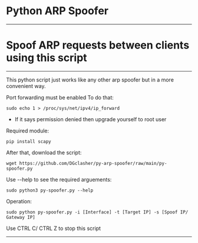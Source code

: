 # Python ARP Spoofer
------------------------------
# Spoof ARP requests between clients using this script
------------------------------
This python script just works like any other arp spoofer but in a more convenient way.

Port forwarding must be enabled
To do that:

    sudo echo 1 > /proc/sys/net/ipv4/ip_forward

   * If it says permission denied then upgrade yourself to root user

Required module:
  
    pip install scapy

After that, download the script:

    wget https://github.com/DGclasher/py-arp-spoofer/raw/main/py-spoofer.py

Use --help to see the required arguements: 

    sudo python3 py-spoofer.py --help

Operation:

    sudo python py-spoofer.py -i [Interface] -t [Target IP] -s [Spoof IP/ Gateway IP]

Use CTRL C/ CTRL Z to stop this script

----------------------------------------------------------------------------------------------------------------------
